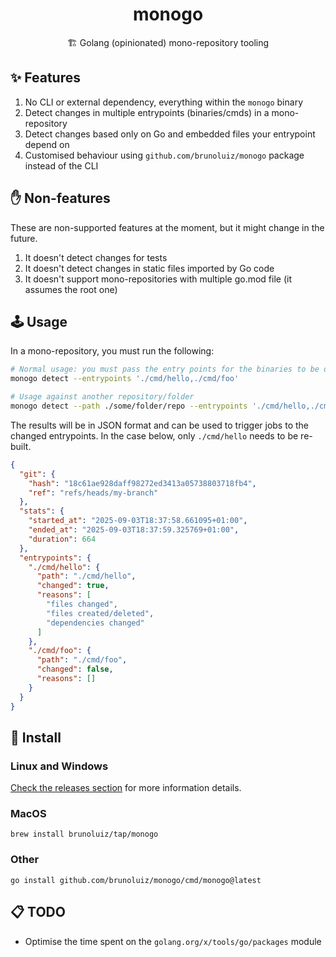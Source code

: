 <h1 align="center">monogo</h1>
<p align="center">🏗️ Golang (opinionated) mono-repository tooling</p>

## ✨ Features

1. No CLI or external dependency, everything within the `monogo` binary
2. Detect changes in multiple entrypoints (binaries/cmds) in a mono-repository
3. Detect changes based only on Go and embedded files your entrypoint depend on
4. Customised behaviour using `github.com/brunoluiz/monogo` package instead of the CLI

## ✋ Non-features

These are non-supported features at the moment, but it might change in the future.

1. It doesn't detect changes for tests
2. It doesn't detect changes in static files imported by Go code
3. It doesn't support mono-repositories with multiple go.mod file (it assumes the root one)

## 🕹️ Usage

In a mono-repository, you must run the following:

```sh
# Normal usage: you must pass the entry points for the binaries to be detected
monogo detect --entrypoints './cmd/hello,./cmd/foo'

# Usage against another repository/folder
monogo detect --path ./some/folder/repo --entrypoints './cmd/hello,./cmd/foo'
```

The results will be in JSON format and can be used to trigger jobs to the changed
entrypoints. In the case below, only `./cmd/hello` needs to be re-built.

```json
{
  "git": {
    "hash": "18c61ae928daff98272ed3413a05738803718fb4",
    "ref": "refs/heads/my-branch"
  },
  "stats": {
    "started_at": "2025-09-03T18:37:58.661095+01:00",
    "ended_at": "2025-09-03T18:37:59.325769+01:00",
    "duration": 664
  },
  "entrypoints": {
    "./cmd/hello": {
      "path": "./cmd/hello",
      "changed": true,
      "reasons": [
        "files changed",
        "files created/deleted",
        "dependencies changed"
      ]
    },
    "./cmd/foo": {
      "path": "./cmd/foo",
      "changed": false,
      "reasons": []
    }
  }
}
```

## 📀 Install

### Linux and Windows

[Check the releases section](https://github.com/brunoluiz/monogo/releases) for more information details.

### MacOS

```
brew install brunoluiz/tap/monogo
```

### Other

```
go install github.com/brunoluiz/monogo/cmd/monogo@latest
```

## 📋 TODO

- Optimise the time spent on the `golang.org/x/tools/go/packages` module
